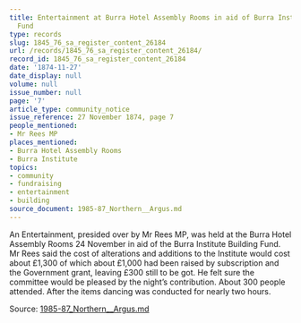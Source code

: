 ```yaml
---
title: Entertainment at Burra Hotel Assembly Rooms in aid of Burra Institute Building
  Fund
type: records
slug: 1845_76_sa_register_content_26184
url: /records/1845_76_sa_register_content_26184/
record_id: 1845_76_sa_register_content_26184
date: '1874-11-27'
date_display: null
volume: null
issue_number: null
page: '7'
article_type: community_notice
issue_reference: 27 November 1874, page 7
people_mentioned:
- Mr Rees MP
places_mentioned:
- Burra Hotel Assembly Rooms
- Burra Institute
topics:
- community
- fundraising
- entertainment
- building
source_document: 1985-87_Northern__Argus.md
---
```


An Entertainment, presided over by Mr Rees MP, was held at the Burra Hotel Assembly Rooms 24 November in aid of the Burra Institute Building Fund.  Mr Rees said the cost of alterations and additions to the Institute would cost about £1,300 of which about £1,000 had been raised by subscription and the Government grant, leaving £300 still to be got.  He felt sure the committee would be pleased by the night’s contribution.  About 300 people attended.  After the items dancing was conducted for nearly two hours.

Source: [1985-87_Northern__Argus.md](/downloads/markdown/1985-87_Northern__Argus.md)
